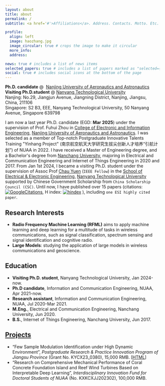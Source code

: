 ```yaml
---
layout: about
title: about
permalink: /
subtitle: <a href='#'>Affiliations</a>. Address. Contacts. Motto. Etc.

profile:
  align: left
  image: haozhang.jpg
  image_circular: true # crops the image to make it circular
  more_info: 
  address: 

news: true # includes a list of news items
selected_papers: true # includes a list of papers marked as "selected={true}"
social: true # includes social icons at the bottom of the page
---
```


**Ph.D. candidate** @  [Nanjing University of Aeronautics and Astronautics](http://www.nuaa.edu.cn)<br>
**Visiting Ph.D.student** @ [Nanyang Technological University](https://www.ntu.edu.sg/)<br>
Nanjing: No.29, Jiangjun Avenue, Jiangning District, Nanjing, Jiangsu, China, 211106<br>
Singapore: S2 B3, EEE, Nanyang Technological University, 50 Nanyang Avenue, Singapore 639798

I am now a last year Ph.D. candidate (EGD: **Mar 2025**) under the supervision of Prof. Fuhui Zhou 
in [College of Electronic and Information Engineering](http://ceie.nuaa.edu.cn/),  [Nanjing University of Aeronautics and Astronautics](http://www.nuaa.edu.cn). 
I was selected as a member of Top-notch Postgraduate Innovative Talents Training "Yinhang Project" (南京航空航天大学研究生拔尖创新人才培养“引航计划”) of NUAA in 2022. 
I have received a Master of Engineering degree, and a Bachelor's degree from [Nanchang University](http://www.ncu.edu.cn), majoring in Electrical and Communication Engineering and Internet of Things Engineering in 2020 and 2017. 
From Jan 1st 2024, I became a visiting Ph.D. student under the supervision of Assoc Prof [Chau Yuen](https://dr.ntu.edu.sg/cris/rp/rp02157) (`IEEE Fellow`) in the [School of Electrical & Electronic Engineering](https://www.ntu.edu.sg/eee), [Nanyang Technological University](https://www.ntu.edu.sg/) supported by Chinese Government Scholarship from `China Scholarship Council (CSC)`. 
Until now, I have published over 15 papers (citations: [![GoogleCitations](https://img.shields.io/endpoint?logo=Google%20Scholar&url=https://cdn.jsdelivr.net/gh/haozhangcn/haozhangcn.github.io@gs/citation.json&labelColor=f6f6f6&color=9cf&style=flat&label=citations)](https://scholar.google.com/citations?user=zs9DkEAAAAAJ), H index: [![hindex](https://img.shields.io/endpoint?logo=Google%20Scholar&url=https%3A%2F%2Fcdn.jsdelivr.net%2Fgh%2Fhaozhangcn%2Fhaozhangcn.github.io@gs%2Fh.json&labelColor=f6f6f6&color=9cf&style=flat&label=H-index)](https://scholar.google.com/citations?user=zs9DkEAAAAAJ) ), including `one ESI highly cited paper`.


## Research Interests
- **Radio Frequency Machine Learning (RFML)** aims to apply machine learning and deep learning for a multitude of tasks in wireless communications, such as signal classification, spectrum sensing and signal identification and cognitive radio.
- **Large Models**: studying the application of large models in wireless communications and geoscience.



<!--more-->

## Education
- **Visiting Ph.D. student**, Nanyang Technological University, Jan 2024-now.
- **Ph.D candidate**, Information and Communication Engineering, NUAA, Apr 2021-now.
- **Research assistant**, Information and Communication Engineering, NUAA, Jul 2020-Mar 2021.
- **M.Eng.**, Electrical and Communication Engineering, Nanchang University, Jun 2020.
- **B.S.**, Internet of Things Engineering, Nanchang University, Jun 2017.

## <a href="{{ '/projects/' | relative_url }}" style="color: inherit" >Projects</a>
- “Few Sample Modulation Identification under High Dynamic Environment”, *Postgraduate Research & Practice Innovation Program of Jiangsu Province* (Grant No. KYCX23_0380), 15,000 RMB. [[HTML](/projects/fsamc/)]
- “Research on Comprehensive Mechanical Performance of Coral Concrete Foundation Island and Reef Wind Turbines Based on Interpretable Deep Learning”, *Interdisciplinary Innovation Fund for Doctoral Students of NUAA* (No. KXKCXJJ202302), 100,000 RMB.

